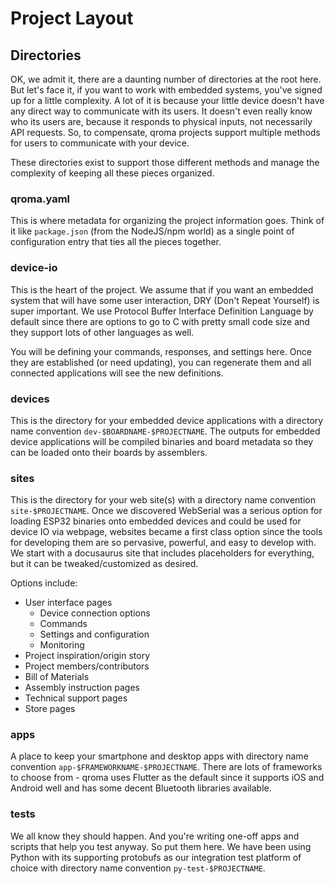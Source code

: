 # Project Layout

## Directories

OK, we admit it, there are a daunting number of directories at the root here. But let's face it, if you want to work with embedded systems, you've signed up for a little complexity. A lot of it is because your little device doesn't have any direct way to communicate with its users. It doesn't even really know who its users are, because it responds to physical inputs, not necessarily API requests. So, to compensate, qroma projects support multiple methods for users to communicate with your device. 

These directories exist to support those different methods and manage the complexity of keeping all these pieces organized.


### qroma.yaml

This is where metadata for organizing the project information goes. Think of it like `package.json` (from the NodeJS/npm world) as a single point of configuration entry that ties all the pieces together.


### device-io

This is the heart of the project. We assume that if you want an embedded system that will have some user interaction, DRY (Don't Repeat Yourself) is super important. We use Protocol Buffer Interface Definition Language by default since there are options to go to C with pretty small code size and they support lots of other languages as well.

You will be defining your commands, responses, and settings here. Once they are established (or need updating), you can regenerate them and all connected applications will see the new definitions.


### devices

This is the directory for your embedded device applications with a directory name convention `dev-$BOARDNAME-$PROJECTNAME`. The outputs for embedded device applications will be compiled binaries and board metadata so they can be loaded onto their boards by assemblers.


### sites

This is the directory for your web site(s) with a directory name convention `site-$PROJECTNAME`. Once we discovered WebSerial was a serious option for loading ESP32 binaries onto embedded devices and could be used for device IO via webpage, websites became a first class option since the tools for developing them are so pervasive, powerful, and easy to develop with. We start with a docusaurus site that includes placeholders for everything, but it can be tweaked/customized as desired.

Options include:
* User interface pages
  * Device connection options
  * Commands
  * Settings and configuration
  * Monitoring
* Project inspiration/origin story
* Project members/contributors
* Bill of Materials
* Assembly instruction pages
* Technical support pages
* Store pages


### apps

A place to keep your smartphone and desktop apps with directory name convention `app-$FRAMEWORKNAME-$PROJECTNAME`. There are lots of frameworks to choose from - qroma uses Flutter as the default since it supports iOS and Android well and has some decent Bluetooth libraries available. 


### tests

We all know they should happen. And you're writing one-off apps and scripts that help you test anyway. So put them here. We have been using Python with its supporting protobufs as our integration test platform of choice with directory name convention `py-test-$PROJECTNAME`.
